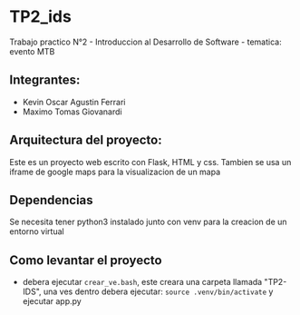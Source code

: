# TP2_ids
Trabajo  practico N°2 - Introduccion al Desarrollo de Software - tematica: evento MTB

## Integrantes:
- Kevin Oscar Agustin Ferrari
- Maximo Tomas Giovanardi

## Arquitectura del proyecto:
Este es un proyecto web escrito con Flask, HTML y css. Tambien se usa un iframe de google maps para la visualizacion de un mapa 

## Dependencias
Se necesita tener python3 instalado junto con venv para la creacion de un entorno virtual

## Como levantar el proyecto
- debera ejecutar `crear_ve.bash`, este creara una carpeta llamada "TP2-IDS", una ves dentro debera ejecutar: `source .venv/bin/activate` y ejecutar app.py

